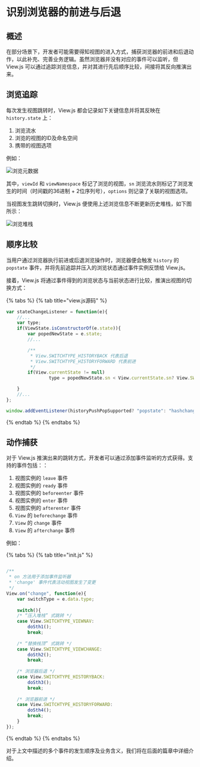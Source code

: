 # 识别浏览器的前进与后退

## 概述

在部分场景下，开发者可能需要得知视图的进入方式，捕获浏览器的前进和后退动作，以此补充、完善业务逻辑。虽然浏览器并没有对应的事件可以监听，但 View.js 可以通过追踪浏览信息，并对其进行先后顺序比较，间接将其反向推演出来。

## 浏览追踪

每次发生视图跳转时，View.js 都会记录如下关键信息并将其反映在 `history.state` 上：

1. 浏览流水
2. 浏览的视图的ID及命名空间
3. 携带的视图选项

例如：

![&#x6D4F;&#x89C8;&#x5143;&#x6570;&#x636E;](https://img-blog.csdnimg.cn/20190412132236515.png)

其中，`viewId` 和 `viewNamespace` 标记了浏览的视图，`sn` 浏览流水则标记了浏览发生的时间（时间戳的36进制 + 2位序列号），`options` 则记录了关联的视图选项。

当视图发生跳转切换时，View.js 便使用上述浏览信息不断更新历史堆栈，如下图所示：

![&#x6D4F;&#x89C8;&#x5806;&#x6808;](https://img-blog.csdnimg.cn/20190412135433191.png?x-oss-process=image/watermark,type_ZmFuZ3poZW5naGVpdGk,shadow_10,text_aHR0cHM6Ly9ibG9nLmNzZG4ubmV0L2Jhb3poYW5nMDA3,size_16,color_FFFFFF,t_70)

## 顺序比较

当用户通过浏览器执行前进或后退浏览操作时，浏览器便会触发 `history` 的 `popstate` 事件，并将先前追踪并压入的浏览状态通过事件实例反馈给 View.js。

接着，View.js 将通过事件得到的浏览状态与当前状态进行比较，推演出视图的切换方式：

{% tabs %}
{% tab title="view.js源码" %}
```javascript
var stateChangeListener = function(e){
    //...
    var type;
    if(ViewState.isConstructorOf(e.state)){
        var popedNewState = e.state;
        //...

        /**
         * View.SWITCHTYPE_HISTORYBACK 代表后退
         * View.SWITCHTYPE_HISTORYFORWARD 代表前进
         */
        if(View.currentState != null)
                type = popedNewState.sn < View.currentState.sn? View.SWITCHTYPE_HISTORYBACK: View.SWITCHTYPE_HISTORYFORWARD;

    }
    //...
};

window.addEventListener(historyPushPopSupported? "popstate": "hashchange", stateChangeListener);
```
{% endtab %}
{% endtabs %}

## 动作捕获

对于 View.js 推演出来的跳转方式，开发者可以通过添加事件监听的方式获得。支持的事件包括：：

1. 视图实例的 `leave` 事件
2. 视图实例的 `ready` 事件
3. 视图实例的 `beforeenter` 事件
4. 视图实例的 `enter` 事件
5. 视图实例的 `afterenter` 事件
6. `View` 的 `beforechange` 事件
7. `View` 的 `change` 事件
8. `View` 的 `afterchange` 事件

例如：

{% tabs %}
{% tab title="init.js" %}
```javascript

/**
 * on 方法用于添加事件监听器
 * 'change' 事件代表活动视图发生了变更
 */
View.on("change", function(e){
    var switchType = e.data.type;
    
    switch(){
    /* “压入堆栈” 式跳转 */
    case View.SWITCHTYPE_VIEWNAV:
        doSth1();
        break;
    
    /* “替换栈顶” 式跳转 */
    case View.SWITCHTYPE_VIEWCHANGE:
        doSth2();
        break;
    
    /* 浏览器后退 */
    case View.SWITCHTYPE_HISTORYBACK:
        doSth3();
        break;
    
    /* 浏览器前进 */
    case View.SWITCHTYPE_HISTORYFORWARD:
        doSth4();
        break;
    }
});
```
{% endtab %}
{% endtabs %}

对于上文中描述的多个事件的发生顺序及业务含义，我们将在后面的篇章中详细介绍。

